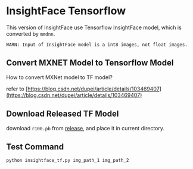 # InsightFace Tensorflow

This version of InsightFace use Tensorflow InsightFace model, which is converted by `mmdnn`.

`WARN: Input of InsightFace model is a int8 images, not float images.`

## Convert MXNET Model to Tensorflow Model

How to convert MXNet model to TF model?

refer to [https://blog.csdn.net/dupei/article/details/103469407](https://blog.csdn.net/dupei/article/details/103469407)

## Download Released TF Model

download `r100.pb` from [release](https://github.com/michaelpdu/insightface_wrapper/releases/download/1.0/r100.pb), and place it in current directory.

## Test Command

```python
python insightface_tf.py img_path_1 img_path_2
```
